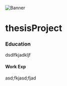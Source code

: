 ![Banner](/assets/Thesisbanner.png)


# thesisProject

### Education
dsdlfkjadkljf

#### Work Exp
asd;fkjasd;fjad
